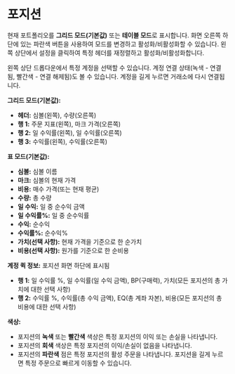 # **포지션**

현재 포트폴리오를 **그리드 모드(기본값)** 또는 **테이블 모드**로 표시합니다. 
화면 오른쪽 하단에 있는 파란색 버튼을 사용하여 모드를 변경하고 활성화/비활성화할 수 있습니다.
왼쪽 상단에서 설정을 클릭하여 특정 헤더를 재정렬하고 활성화/비활성화합니다.

왼쪽 상단 드롭다운에서 특정 계정을 선택할 수 있습니다.
계정 연결 상태(녹색 - 연결됨, 빨간색 - 연결 해제됨)도 볼 수 있습니다.
계정을 길게 누르면 거래소에 다시 연결됩니다.

**그리드 모드(기본값):**
- **헤더:** 심볼(왼쪽), 수량(오른쪽)
- **행 1:** 주문 지표(왼쪽), 마크 가격(오른쪽)
- **행 2:** 일 수익률(왼쪽), 일 수익률(오른쪽)
- **행 3:** 수익률(왼쪽), 수익률(오른쪽)

**표 모드(기본값):**
- **심볼:** 심볼 이름
- **마크:** 심볼의 현재 가격
- **비용:** 매수 가격(또는 현재 평균)
- **수량:** 총 수량
- **일 수익:** 일 중 순수익 금액
- **일 수익률%:** 일 중 순수익률
- **수익:** 순수익
- **수익률%:** 순수익%
- **가치(선택 사항):** 현재 가격을 기준으로 한 순가치
- **비용(선택 사항):** 원가를 기준으로 한 순비용

**계정 퀵 정보:**
포지션 화면 하단에 표시됨
- **행 1:** 일 수익률 %, 일 수익률(일 수익 금액), BP(구매력), 가치(모든 포지션의 총 가치에 대한 선택 사항)
- **행 2:** 수익률 %, 수익률(총 수익 금액), EQ(총 계좌 자본), 비용(모든 포지션의 총 비용에 대한 선택 사항)

**색상:**
- 포지션의 **녹색** 또는 **빨간색** 색상은 특정 포지션의 이익 또는 손실을 나타냅니다.
- 포지션의 **회색** 색상은 특정 포지션의 이익/손실이 없음을 나타냅니다.
- 포지션의 **파란색** 점은 특정 포지션의 활성 주문을 나타냅니다. 포지션을 길게 누르면 특정 주문으로 빠르게 이동할 수 있습니다.
